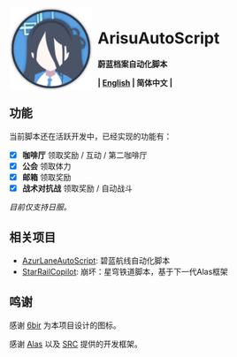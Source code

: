 <img width="150" height="150" align="left"  style="float: left; margin: 0 10px 0 0;" alt="AAS icon" src="docs/resources/aas_icon.svg"/>

# ArisuAutoScript

**蔚蓝档案自动化脚本**

**| [English](README.en.md) | 简体中文 |**

## 功能

当前脚本还在活跃开发中，已经实现的功能有：

- [x] **咖啡厅** 领取奖励 / 互动 / 第二咖啡厅
- [x] **公会** 领取体力
- [x] **邮箱** 领取奖励
- [x] **战术对抗战** 领取奖励 / 自动战斗

_目前仅支持日服。_

## 相关项目

- [AzurLaneAutoScript](https://github.com/LmeSzinc/AzurLaneAutoScript): 碧蓝航线自动化脚本
- [StarRailCopilot](https://github.com/LmeSzinc/StarRailCopilot): 崩坏：星穹铁道脚本，基于下一代Alas框架

## 鸣谢

感谢 [6bir](https://github.com/6bir) 为本项目设计的图标。

感谢 [Alas](https://github.com/LmeSzinc/AzurLaneAutoScript) 以及 [SRC](https://github.com/LmeSzinc/StarRailCopilot)
提供的开发框架。
